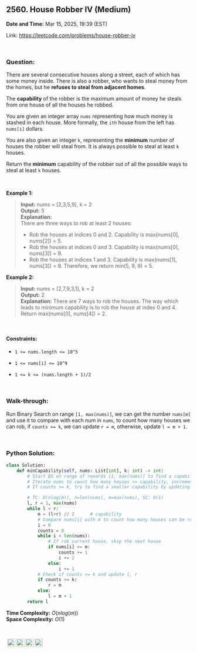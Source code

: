## 2560. House Robber IV (Medium)
**Date and Time:** Mar 15, 2025, 19:39 (EST)

Link: https://leetcode.com/problems/house-robber-iv

<br>

### Question:
There are several consecutive houses along a street, each of which has some money inside. There is also a robber, who wants to steal money from the homes, but he **refuses to steal from adjacent homes**.

The **capability** of the robber is the maximum amount of money he steals from one house of all the houses he robbed.

You are given an integer array `nums` representing how much money is stashed in each house. More formally, the `ith` house from the left has `nums[i]` dollars.

You are also given an integer `k`, representing the **minimum** number of houses the robber will steal from. It is always possible to steal at least `k` houses.

Return the **minimum** capability of the robber out of all the possible ways to steal at least `k` houses.

<br>

**Example 1:**
> **Input:** nums = [2,3,5,9], k = 2 <br>
> **Output:** 5 <br>
> **Explanation:** <br>
> There are three ways to rob at least 2 houses:
> - Rob the houses at indices 0 and 2. Capability is max(nums[0], nums[2]) = 5.
> - Rob the houses at indices 0 and 3. Capability is max(nums[0], nums[3]) = 9.
> - Rob the houses at indices 1 and 3. Capability is max(nums[1], nums[3]) = 9.
Therefore, we return min(5, 9, 9) = 5.

**Example 2:**
> **Input:** nums = [2,7,9,3,1], k = 2 <br>
> **Output:** 2 <br>
> **Explanation:** There are 7 ways to rob the houses. The way which leads to minimum capability is to rob the house at index 0 and 4. Return max(nums[0], nums[4]) = 2.

<br>

#### Constraints:
* `1 <= nums.length <= 10^5`

* `1 <= nums[i] <= 10^9`

* `1 <= k <= (nums.length + 1)/2`

<br>

### Walk-through: 
Run Binary Search on range `[1, max(nums)]`, we can get the number `nums[m]` and use it to compare with each num in `nums`, to count how many houses we can rob, if `counts >= k`, we can update `r = m`, otherwise, update `l = m + 1`.

<br>

### Python Solution:
```python
class Solution:
    def minCapability(self, nums: List[int], k: int) -> int:
        # Start BS on range of rewards [1, max(nums)] to find a capability
        # Iterate nums to count how many houses <= capability, increment counts
        # If counts >= k, try to find a smaller capability by updating r = m - 1

        # TC: O(nlog(m)), n=len(nums), m=max(nums), SC: O(1)
        l, r = 1, max(nums)
        while l < r:
            m = (l+r) // 2      # capability
            # Compare nums[i] with m to count how many houses can be robbed
            i = 0
            counts = 0
            while i < len(nums):
                # If rob current house, skip the next house
                if nums[i] <= m:
                    counts += 1
                    i += 2
                else:
                    i += 1
            # Check if counts >= k and update l, r
            if counts >= k:
                r = m
            else:
                l = m + 1
        return l
```
**Time Complexity:** $O(nlog(m))$ <br>
**Space Complexity:** $O(1)$

<br>

<img style="height:22px!important;margin-left:3px;vertical-align:text-bottom;" src="https://mirrors.creativecommons.org/presskit/icons/cc.svg?ref=chooser-v1" alt="CC BY-NC-SA" title="CC BY-NC-SA"><img style="height:22px!important;margin-left:3px;vertical-align:text-bottom;" src="https://mirrors.creativecommons.org/presskit/icons/by.svg?ref=chooser-v1" alt="BY: credit must be given to the creator" title="BY: credit must be given to the creator"><img style="height:22px!important;margin-left:3px;vertical-align:text-bottom;" src="https://mirrors.creativecommons.org/presskit/icons/nc.svg?ref=chooser-v1" alt="NC: Only noncommercial uses of the work are permitted" title="NC: Only noncommercial uses of the work are permitted"><img style="height:22px!important;margin-left:3px;vertical-align:text-bottom;" src="https://mirrors.creativecommons.org/presskit/icons/sa.svg?ref=chooser-v1" alt="SA: Adaptations must be shared under the same terms" title="SA: Adaptations must be shared under the same terms">